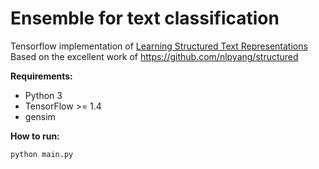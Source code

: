 # Ensemble for text classification  
 
Tensorflow implementation of [Learning Structured Text Representations](https://arxiv.org/abs/1705.09207)  
Based on the excellent work of https://github.com/nlpyang/structured

**Requirements:**  

* Python 3  
* TensorFlow >= 1.4  
* gensim


**How to run:**  
  ```
  python main.py
  ```

